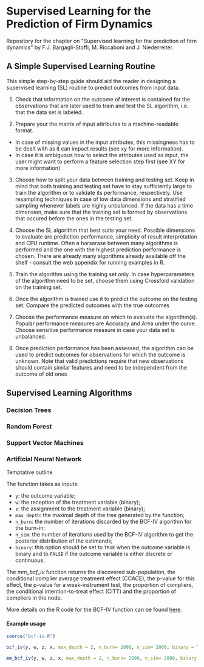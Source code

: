 # Supervised Learning for the Prediction of Firm Dynamics

Repository for the chapter on "Supervised learning for the prediction of firm dynamics" by F.J. Bargagli-Stoffi, M. Riccaboni and J. Niederreiter.

## A Simple Supervised Learning Routine

This simple step-by-step guide should aid the reader in designing a supervised learning (SL) routine to predict outcomes from input data.
    
1. Check that information on the outcome of interest is contained for the observations that are later used to train and test the SL algorithm, i.e. that the data set is labeled. 

2. Prepare your the matrix of input attributes to a machine-readable format.
  * In case of missing values in the input attributes, this missingness has to be dealt with as it can impact results (see xy for more information).
  * In case it is ambiguous how to select the attributes used as input, the user might want to perform a feature selection step first (see XY for more information)
 
3. Choose how to split your data between training and testing set. Keep in mind that both training and testing set have to stay sufficiently large to train the algorithm or to validate its performance, respectively.  Use resampling techniques in case of low data dimensions and stratified sampling whenever labels are highly unbalanced. If the data has a time dimension, make sure that the training set is formed by observations that occured before the ones in the testing set. 

4. Choose the SL algorithm that best suits your need. Possible dimensions to evaluate are prediction performance, simplicity of result interpretation and CPU runtime. Often a horserase between many algorithms is performed and the one with the highest prediction performance is chosen. There are already many algorithms already available off the shelf - consult the web appendix for running examples in R.

5. Train the algorithm using the training set only. In case hyperparameters of the algorithm need to be set, choose them using Crossfold validation on the training set.

6. Once the algorithm is trained use it to predict the outcome on the testing set. Compare the predicted outcomes with the true outcomes

7. Choose the performance measure on which to evaluate the algorithm(s). Popular performance measures are Accuracy and Area under the curve. Choose sensitive performance measure in case your data set is unbalanced.

8. Once prediction performance has been assessed, the algorithm can be used to predict outcomes for observations for which the outcome is unknown. Note that valid predictions require that new observations should contain similar features and need to be independent from the outcome of old ones

## Supervised Learning Algorithms

### Decision Trees

### Random Forest

### Support Vector Machines

### Artificial Neural Network

Temptative outline

The function takes as inputs:

* <tt>`y`</tt>: the outcome variable;
* <tt>`w`</tt>: the reception of the treatment variable (binary);
* <tt>`z`</tt>: the assignment to the treatment variable (binary);
* <tt>`max_depth`</tt>: the maximal depth of the tree generated by the function;
* <tt>`n_burn`</tt>: the number of iterations discarded by the BCF-IV algorithm for the burn-in;
* <tt>`n_sim`</tt>: the number of iterations used by the BCF-IV algorithm  to get the posterior distribution of the estimands;
* <tt>`binary`</tt>: this option should be set to <tt>`TRUE`</tt> when the outcome variable is binary and to <tt>`FALSE`</tt> if the outcome variable is either discrete or continuous.

The _mm_bcf_iv_ function returns the discovered sub-population, the conditional complier average treatment effect (CCACE), the p-value for this effect, the p-value for a weak-instrument test, the proportion of compliers, the conditional intention-to-treat effect (CITT) and the proportion of compliers in the node.

More details on the R code for the BCF-IV function can be found [here](https://github.com/barstoff/BCF-IV/blob/master/Functions/BCF-IV_in_detail.pdf).

#### Example usage

```R
source("bcf-iv.R")

bcf_iv(y, w, z, x, max_depth = 2, n_burn= 2000, n_sim= 2000, binary = TRUE)

mm_bcf_iv(y, w, z, x, max_depth = 2, n_burn= 2000, n_sim= 2000, binary = TRUE)
```



